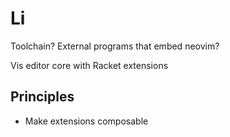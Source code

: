 # Li
Toolchain?
External programs that embed neovim?

Vis editor core with Racket extensions

## Principles
* Make extensions composable
